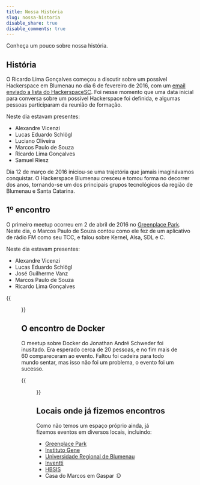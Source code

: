 ```yaml
---
title: Nossa História
slug: nossa-historia
disable_share: true
disable_comments: true
---
```


Conheça um pouco sobre nossa história.

## História

O Ricardo Lima Gonçalves começou a discutir sobre um possível Hackerspace em Blumenau no dia 6 de fevereiro de 2016, com um [email enviado a lista do HackerspaceSC][email-lista]. Foi nesse momento que uma data inicial para conversa sobre um possível Hackerspace foi definida, e algumas pessoas participaram da reunião de formação.

Neste dia estavam presentes:

- Alexandre Vicenzi
- Lucas Eduardo Schlögl
- Luciano Oliveira
- Marcos Paulo de Souza
- Ricardo Lima Gonçalves
- Samuel Riesz

Dia 12 de março de 2016 iniciou-se uma trajetória que jamais imaginávamos conquistar. O Hackerspace Blumenau cresceu e tomou forma no decorrer dos anos, tornando-se um dos principais grupos tecnológicos da região de Blumenau e Santa Catarina.

## 1º encontro

O primeiro meetup ocorreu em 2 de abril de 2016 no [Greenplace Park][greenplace]. Neste dia, o Marcos Paulo de Souza contou como ele fez de um aplicativo de rádio FM como seu TCC, e falou sobre Kernel, Alsa, SDL e C.

Neste dia estavam presentes:

- Alexandre Vicenzi
- Lucas Eduardo Schlögl
- José Guilherme Vanz
- Marcos Paulo de Souza
- Ricardo Lima Gonçalves

{{<figure src="/images/historia/1o-encontro.jpg" alt="1º encontro">}}

## O encontro de Docker

O meetup sobre Docker do Jonathan André Schweder foi inusitado. Era esperado cerca de 20 pessoas, e no fim mais de 60 compareceram ao evento. Faltou foi cadeira para todo mundo sentar, mas isso não foi um problema, o evento foi um sucesso.

{{<figure src="/images/historia/encontro-docker.jpg" alt="1º encontro">}}

## Locais onde já fizemos encontros

Como não temos um espaço próprio ainda, já fizemos eventos em diversos locais, incluindo:

- [Greenplace Park][greenplace]
- [Instituto Gene][gene]
- [Universidade Regional de Blumenau][furb]
- [Inventti][inventti]
- [HBSIS][hbsis]
- Casa do Marcos em Gaspar :D

[email-lista]: https://groups.google.com/g/hackerspacesc/c/0XpLWJ-dbBk
[greenplace]: https://greenplacepark.com/
[gene]: https://www.institutogene.org.br/
[furb]: https://www.furb.br/
[inventti]: https://inventti.com.br/
[hbsis]: https://hbsis.com.br/
